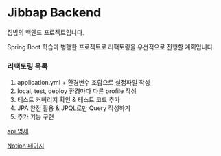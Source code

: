 # Jibbap Backend

집밥의 백엔드 프로젝트입니다.

Spring Boot 학습과 병행한 프로젝트로 리팩토링을 우선적으로 진행할 계획입니다.

### 리팩토링 목록

1. application.yml + 환경변수 조합으로 설정파일 작성
2. local, test, deploy 환경마다 다른 profile 작성
3. 테스트 커버리지 확인 & 테스트 코드 추가
4. JPA 완전 활용 & JPQL로만 Query 작성하기
5. 추가 기능 구현

[api 명세](https://docs.google.com/spreadsheets/d/1zKqUAQj5LeInBenbU1jQ8F-4PW54JoegskPVN9Yxbog/edit?usp=sharing)

[Notion 페이지](https://shadow-numeric-4ae.notion.site/b46571f6b81a4591b0e4c75284af831d?pvs=4)
